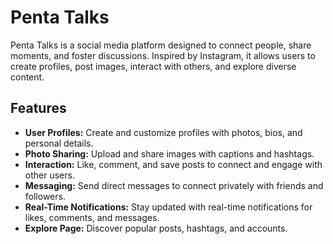 # Penta Talks

Penta Talks is a social media platform designed to connect people, share moments, and foster discussions. Inspired by Instagram, it allows users to create profiles, post images, interact with others, and explore diverse content.

## Features

- **User Profiles:** Create and customize profiles with photos, bios, and personal details.
- **Photo Sharing:** Upload and share images with captions and hashtags.
- **Interaction:** Like, comment, and save posts to connect and engage with other users.
- **Messaging:** Send direct messages to connect privately with friends and followers.
- **Real-Time Notifications:** Stay updated with real-time notifications for likes, comments, and messages.
- **Explore Page:** Discover popular posts, hashtags, and accounts.
